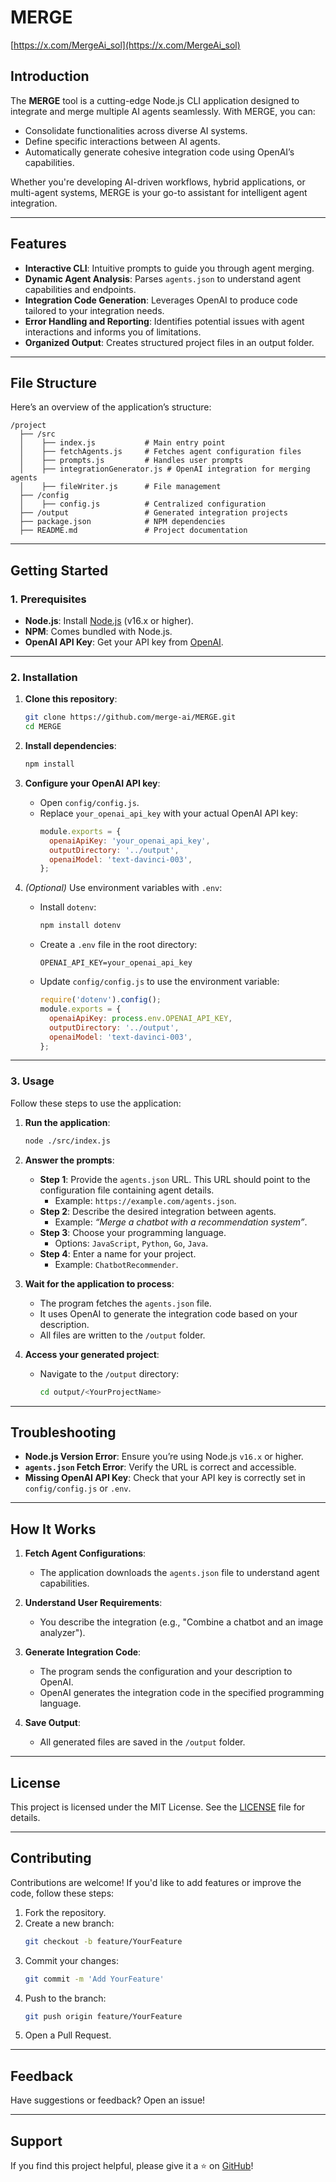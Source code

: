 
# MERGE

[https://x.com/MergeAi_sol](https://x.com/MergeAi_sol)

## Introduction

The **MERGE** tool is a cutting-edge Node.js CLI application designed to integrate and merge multiple AI agents seamlessly. With MERGE, you can:

- Consolidate functionalities across diverse AI systems.
- Define specific interactions between AI agents.
- Automatically generate cohesive integration code using OpenAI’s capabilities.

Whether you're developing AI-driven workflows, hybrid applications, or multi-agent systems, MERGE is your go-to assistant for intelligent agent integration.

---

## Features

- **Interactive CLI**: Intuitive prompts to guide you through agent merging.
- **Dynamic Agent Analysis**: Parses `agents.json` to understand agent capabilities and endpoints.
- **Integration Code Generation**: Leverages OpenAI to produce code tailored to your integration needs.
- **Error Handling and Reporting**: Identifies potential issues with agent interactions and informs you of limitations.
- **Organized Output**: Creates structured project files in an output folder.

---

## File Structure

Here’s an overview of the application’s structure:

```
/project
  ├── /src
  │    ├── index.js           # Main entry point
  │    ├── fetchAgents.js     # Fetches agent configuration files
  │    ├── prompts.js         # Handles user prompts
  │    ├── integrationGenerator.js # OpenAI integration for merging agents
  │    ├── fileWriter.js      # File management
  ├── /config
  │    ├── config.js          # Centralized configuration
  ├── /output                 # Generated integration projects
  ├── package.json            # NPM dependencies
  ├── README.md               # Project documentation
```

---

## Getting Started

### 1. Prerequisites

- **Node.js**: Install [Node.js](https://nodejs.org/) (v16.x or higher).
- **NPM**: Comes bundled with Node.js.
- **OpenAI API Key**: Get your API key from [OpenAI](https://platform.openai.com/).

---

### 2. Installation

1. **Clone this repository**:
   ```bash
   git clone https://github.com/merge-ai/MERGE.git
   cd MERGE
   ```

2. **Install dependencies**:
   ```bash
   npm install
   ```

3. **Configure your OpenAI API key**:
   - Open `config/config.js`.
   - Replace `your_openai_api_key` with your actual OpenAI API key:
     ```javascript
     module.exports = {
       openaiApiKey: 'your_openai_api_key',
       outputDirectory: '../output',
       openaiModel: 'text-davinci-003',
     };
     ```

4. *(Optional)* Use environment variables with `.env`:

   - Install `dotenv`:
     ```bash
     npm install dotenv
     ```
   - Create a `.env` file in the root directory:
     ```plaintext
     OPENAI_API_KEY=your_openai_api_key
     ```
   - Update `config/config.js` to use the environment variable:
     ```javascript
     require('dotenv').config();
     module.exports = {
       openaiApiKey: process.env.OPENAI_API_KEY,
       outputDirectory: '../output',
       openaiModel: 'text-davinci-003',
     };
     ```

---

### 3. Usage

Follow these steps to use the application:

1. **Run the application**:
   ```bash
   node ./src/index.js
   ```

2. **Answer the prompts**:

   - **Step 1**: Provide the `agents.json` URL. This URL should point to the configuration file containing agent details.
     - Example: `https://example.com/agents.json`.
   - **Step 2**: Describe the desired integration between agents.
     - Example: *“Merge a chatbot with a recommendation system”*.
   - **Step 3**: Choose your programming language.
     - Options: `JavaScript`, `Python`, `Go`, `Java`.
   - **Step 4**: Enter a name for your project.
     - Example: `ChatbotRecommender`.

3. **Wait for the application to process**:

   - The program fetches the `agents.json` file.
   - It uses OpenAI to generate the integration code based on your description.
   - All files are written to the `/output` folder.

4. **Access your generated project**:

   - Navigate to the `/output` directory:
     ```bash
     cd output/<YourProjectName>
     ```

---

## Troubleshooting

- **Node.js Version Error**: Ensure you’re using Node.js `v16.x` or higher.
- **`agents.json` Fetch Error**: Verify the URL is correct and accessible.
- **Missing OpenAI API Key**: Check that your API key is correctly set in `config/config.js` or `.env`.

---

## How It Works

1. **Fetch Agent Configurations**:
   - The application downloads the `agents.json` file to understand agent capabilities.

2. **Understand User Requirements**:
   - You describe the integration (e.g., "Combine a chatbot and an image analyzer").

3. **Generate Integration Code**:
   - The program sends the configuration and your description to OpenAI.
   - OpenAI generates the integration code in the specified programming language.

4. **Save Output**:
   - All generated files are saved in the `/output` folder.

---

## License

This project is licensed under the MIT License. See the [LICENSE](LICENSE) file for details.

---

## Contributing

Contributions are welcome! If you'd like to add features or improve the code, follow these steps:

1. Fork the repository.
2. Create a new branch:
   ```bash
   git checkout -b feature/YourFeature
   ```
3. Commit your changes:
   ```bash
   git commit -m 'Add YourFeature'
   ```
4. Push to the branch:
   ```bash
   git push origin feature/YourFeature
   ```
5. Open a Pull Request.

---

## Feedback

Have suggestions or feedback? Open an issue!

---

## Support

If you find this project helpful, please give it a ⭐ on [GitHub](https://github.com/merge-ai/MERGE)!
